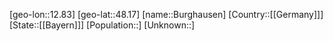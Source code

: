 ﻿---
location: [48.17,12.83]
type: City
tags:
- geo/City


SpocWebEntityId: 29413
isDeleted: false
confidential: public

---
[geo-lon::12.83]
[geo-lat::48.17]
[name::Burghausen]
[Country::[[Germany]]]
[State::[[Bayern]]]
[Population::]
[Unknown::]

